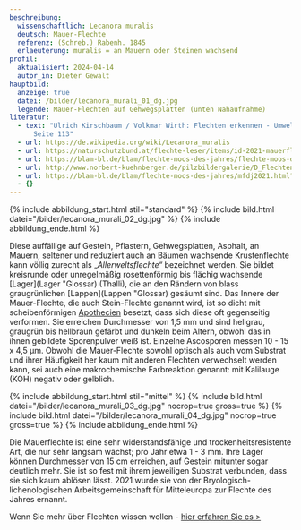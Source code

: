 ```yaml
---
beschreibung:
  wissenschaftlich: Lecanora muralis
  deutsch: Mauer-Flechte
  referenz: (Schreb.) Rabenh. 1845
  erlaeuterung: muralis = an Mauern oder Steinen wachsend
profil:
  aktualisiert: 2024-04-14
  autor_in: Dieter Gewalt
hauptbild:
  anzeige: true
  datei: /bilder/lecanora_murali_01_dg.jpg
  legende: Mauer-Flechten auf Gehwegsplatten (unten Nahaufnahme)
literatur:
  - text: "Ulrich Kirschbaum / Volkmar Wirth: Flechten erkennen - Umwelt bewerten,
      Seite 113"
  - url: https://de.wikipedia.org/wiki/Lecanora_muralis
  - url: https://naturschutzbund.at/flechte-leser/items/id-2021-mauerflechte.html
  - url: https://blam-bl.de/blam/flechte-moos-des-jahres/flechte-moos-des-jahres-ueberblick.html
  - url: http://www.norbert-kuehnberger.de/pilzbildergalerie/D_Flechten-Lichenes_-_226_Arten/index.htm
  - url: https://blam-bl.de/blam/flechte-moos-des-jahres/mfdj2021.html?lang=de
  - {}
---
```

{% include abbildung_start.html stil="standard" %}
{% include bild.html datei="/bilder/lecanora_murali_02_dg.jpg" %}
{% include abbildung_ende.html %}

Diese auffällige auf Gestein, Pflastern, Gehwegsplatten, Asphalt, an Mauern, seltener und reduziert auch an Bäumen wachsende Krustenflechte kann völlig zurecht als „*Allerweltsflechte“* bezeichnet werden. Sie bildet kreisrunde oder unregelmäßig rosettenförmig bis flächig wachsende [Lager](Lager "Glossar) (Thalli), die an den Rändern von blass graugrünlichen [Lappen](Lappen "Glossar) gesäumt sind. Das Innere der Mauer-Flechte, die auch Stein-Flechte genannt wird, ist so dicht mit scheibenförmigen [Apothecien](Apothecien "Glossar") besetzt, dass sich diese oft gegenseitig verformen. Sie erreichen Durchmesser von 1,5 mm und sind hellgrau, graugrün bis hellbraun gefärbt und dunkeln beim Altern, obwohl das in ihnen gebildete Sporenpulver weiß ist. Einzelne Ascosporen messen 10 - 15 x 4,5 µm. Obwohl die Mauer-Flechte sowohl optisch als auch vom Substrat und ihrer Häufigkeit her kaum mit anderen Flechten verwechselt werden kann, sei auch eine makrochemische Farbreaktion genannt: mit Kalilauge (KOH) negativ oder gelblich.

{% include abbildung_start.html stil="mittel" %}
{% include bild.html datei="/bilder/lecanora_murali_03_dg.jpg" nocrop=true gross=true %}
{% include bild.html datei="/bilder/lecanora_murali_04_dg.jpg" nocrop=true gross=true %}
{% include abbildung_ende.html %}

Die Mauerflechte ist eine sehr widerstandsfähige und trockenheitsresistente Art, die nur sehr langsam wächst; pro Jahr etwa 1 - 3 mm. Ihre Lager können Durchmesser von 15 cm erreichen, auf Gestein mitunter sogar deutlich mehr. Sie ist so fest mit ihrem jeweiligen Substrat verbunden, dass sie sich kaum ablösen lässt. 2021 wurde sie von der Bryologisch-lichenologischen Arbeitsgemeinschaft für Mitteleuropa zur Flechte des Jahres ernannt.

Wenn Sie mehr über Flechten wissen wollen - [hier erfahren Sie es >](/verwandt/flechten)
